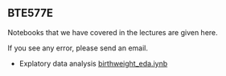 ## BTE577E 

Notebooks that we have covered in the lectures are given here. 

If you see any error, please send an email.

- Explatory data analysis [birthweight_eda.iynb](notebooks/birthweight_eda.ipynb)

